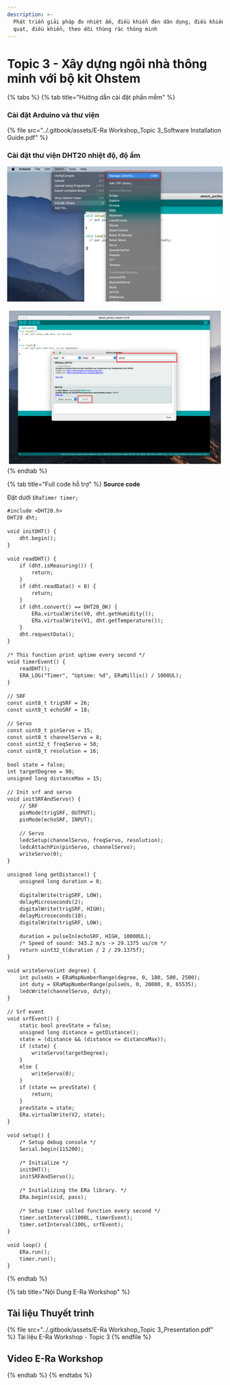 ```yaml
---
description: >-
  Phát triển giải pháp đo nhiệt ẩm, điều khiển đèn dân dụng, điều khiển tốc độ
  quạt, điều khiển, theo dõi thùng rác thông minh
---
```


# Topic 3 - Xây dựng ngôi nhà thông minh với bộ kit Ohstem



{% tabs %}
{% tab title="Hướng dẫn cài đặt phần mềm" %}
### Cài đặt Arduino và thư viện

{% file src="../.gitbook/assets/E-Ra Workshop_Topic 3_Software Installation Guide.pdf" %}

### Cài đặt thư viện DHT20 nhiệt độ, độ ẩm

![](<../.gitbook/assets/image (74).png>)

![](<../.gitbook/assets/image (75).png>)
{% endtab %}

{% tab title="Full code hỗ trợ" %}
**Source code**

Đặt dưới `ERaTimer timer;`

```
#include <DHT20.h>
DHT20 dht;

void initDHT() {
    dht.begin();
}

void readDHT() {
    if (dht.isMeasuring()) {
        return;
    }
    if (dht.readData() < 0) {
        return;
    }
    if (dht.convert() == DHT20_OK) {
        ERa.virtualWrite(V0, dht.getHumidity());
        ERa.virtualWrite(V1, dht.getTemperature());
    }
    dht.requestData();
}

/* This function print uptime every second */
void timerEvent() {
    readDHT();
    ERA_LOG("Timer", "Uptime: %d", ERaMillis() / 1000UL);
}

// SRF
const uint8_t trigSRF = 26;
const uint8_t echoSRF = 18;

// Servo
const uint8_t pinServo = 15;
const uint8_t channelServo = 8;
const uint32_t freqServo = 50;
const uint8_t resolution = 16;

bool state = false;
int targetDegree = 90;
unsigned long distanceMax = 15;

// Init srf and servo
void initSRFAndServo() {
    // SRF
    pinMode(trigSRF, OUTPUT);
    pinMode(echoSRF, INPUT);

    // Servo  
    ledcSetup(channelServo, freqServo, resolution);
    ledcAttachPin(pinServo, channelServo);
    writeServo(0);
}

unsigned long getDistance() {
    unsigned long duration = 0;

    digitalWrite(trigSRF, LOW);
    delayMicroseconds(2);
    digitalWrite(trigSRF, HIGH);
    delayMicroseconds(10);
    digitalWrite(trigSRF, LOW);

    duration = pulseIn(echoSRF, HIGH, 10000UL);
    /* Speed of sound: 343.2 m/s -> 29.1375 us/cm */
    return uint32_t(duration / 2 / 29.1375f);
}

void writeServo(int degree) {
    int pulseUs = ERaMapNumberRange(degree, 0, 180, 500, 2500);
    int duty = ERaMapNumberRange(pulseUs, 0, 20000, 0, 65535);
    ledcWrite(channelServo, duty);
}

// Srf event
void srfEvent() {
    static bool prevState = false;
    unsigned long distance = getDistance();
    state = (distance && (distance <= distanceMax));
    if (state) {
        writeServo(targetDegree);
    }
    else {
        writeServo(0);
    }
    if (state == prevState) {
        return;
    }
    prevState = state;
    ERa.virtualWrite(V2, state);
}

void setup() {
    /* Setup debug console */
    Serial.begin(115200);

    /* Initialize */
    initDHT();
    initSRFAndServo();

    /* Initializing the ERa library. */
    ERa.begin(ssid, pass);

    /* Setup timer called function every second */
    timer.setInterval(1000L, timerEvent);
    timer.setInterval(100L, srfEvent);
}

void loop() {
    ERa.run();
    timer.run();
}
```
{% endtab %}

{% tab title="Nội Dung E-Ra Workshop" %}
## Tài liệu Thuyết trình

{% file src="../.gitbook/assets/E-Ra Workshop_Topic 3_Presentation.pdf" %}
Tài liệu E-Ra Workshop - Topic 3
{% endfile %}

## Video E-Ra Workshop


{% endtab %}
{% endtabs %}



